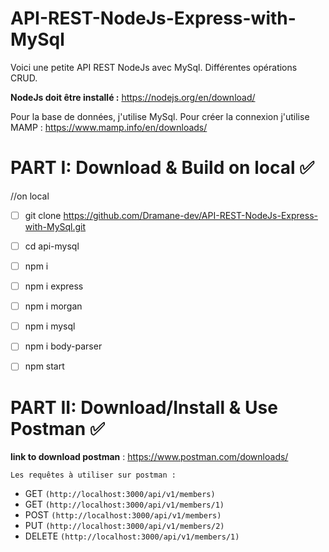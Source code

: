 # API-REST-NodeJs-Express-with-MySql

Voici une petite API REST NodeJs avec MySql. 
Différentes opérations CRUD.

**NodeJs doit être installé :** https://nodejs.org/en/download/

Pour la base de données, j'utilise MySql. 
Pour créer la connexion j'utilise MAMP : https://www.mamp.info/en/downloads/

# PART I: Download & Build on local ✅

//on local
- [ ] git clone https://github.com/Dramane-dev/API-REST-NodeJs-Express-with-MySql.git
- [ ] cd api-mysql
- [ ] npm i
- [ ] npm i express
- [ ] npm i morgan
- [ ] npm i mysql
- [ ] npm i body-parser
- [ ] npm start



# PART II: Download/Install & Use Postman ✅


**link to download postman** : https://www.postman.com/downloads/

`Les requêtes à utiliser sur postman :`
- GET `(http://localhost:3000/api/v1/members)`
- GET `(http://localhost:3000/api/v1/members/1)`
- POST `(http://localhost:3000/api/v1/members)`
- PUT `(http://localhost:3000/api/v1/members/2)`
- DELETE `(http://localhost:3000/api/v1/members/1)`

